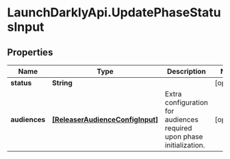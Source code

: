 # LaunchDarklyApi.UpdatePhaseStatusInput

## Properties

Name | Type | Description | Notes
------------ | ------------- | ------------- | -------------
**status** | **String** |  | [optional] 
**audiences** | [**[ReleaserAudienceConfigInput]**](ReleaserAudienceConfigInput.md) | Extra configuration for audiences required upon phase initialization. | [optional] 


